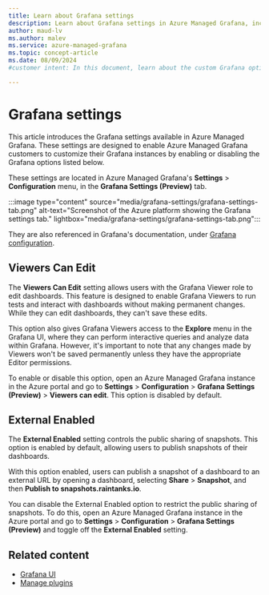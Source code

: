 ```yaml
---
title: Learn about Grafana settings
description: Learn about Grafana settings in Azure Managed Grafana, including Viewers can Edit and External Enabled.
author: maud-lv
ms.author: malev
ms.service: azure-managed-grafana
ms.topic: concept-article
ms.date: 08/09/2024
#customer intent: In this document, learn about the custom Grafana options available in the Grafana settings tab, in Azure Managed Grafana.

---
```


# Grafana settings

This article introduces the Grafana settings available in Azure Managed Grafana. These settings are designed to enable Azure Managed Grafana customers to customize their Grafana instances by enabling or disabling the Grafana options listed below.

These settings are located in Azure Managed Grafana's **Settings** > **Configuration** menu, in the **Grafana Settings (Preview)** tab.

:::image type="content" source="media/grafana-settings/grafana-settings-tab.png" alt-text="Screenshot of the Azure platform showing the Grafana settings tab." lightbox="media/grafana-settings/grafana-settings-tab.png":::

They are also referenced in Grafana's documentation, under [Grafana configuration](https://grafana.com/docs/grafana/latest/setup-grafana/configure-grafana/). 

## Viewers Can Edit

The **Viewers Can Edit** setting allows users with the Grafana Viewer role to edit dashboards. This feature is designed to enable Grafana Viewers to run tests and interact with dashboards without making permanent changes. While they can edit dashboards, they can't save these edits.

This option also gives Grafana Viewers access to the **Explore** menu in the Grafana UI, where they can perform interactive queries and analyze data within Grafana. However, it's important to note that any changes made by Viewers won't be saved permanently unless they have the appropriate Editor permissions.

To enable or disable this option, open an Azure Managed Grafana instance in the Azure portal and go to **Settings** > **Configuration** > **Grafana Settings (Preview)** > **Viewers can edit**. This option is disabled by default.

## External Enabled

The **External Enabled** setting controls the public sharing of snapshots. This option is enabled by default, allowing users to publish snapshots of their dashboards. 

With this option enabled, users can publish a snapshot of a dashboard to an external URL by opening a dashboard, selecting **Share** > **Snapshot**, and then **Publish to snapshots.raintanks.io**.

You can disable the External Enabled option to restrict the public sharing of snapshots. To do this, open an Azure Managed Grafana instance in the Azure portal and go to **Settings** > **Configuration** > **Grafana Settings (Preview)** and toggle off the **External Enabled** setting.

## Related content

- [Grafana UI](grafana-app-ui.md)
- [Manage plugins](how-to-manage-plugins.md)
